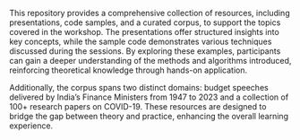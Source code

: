 This repository provides a comprehensive collection of resources, including presentations, code samples, and a curated corpus, to support the topics covered in the workshop. The presentations offer structured insights into key concepts, while the sample code demonstrates various techniques discussed during the sessions. By exploring these examples, participants can gain a deeper understanding of the methods and algorithms introduced, reinforcing theoretical knowledge through hands-on application.

Additionally, the corpus spans two distinct domains: budget speeches delivered by India’s Finance Ministers from 1947 to 2023 and a collection of 100+ research papers on COVID-19. These resources are designed to bridge the gap between theory and practice, enhancing the overall learning experience.
